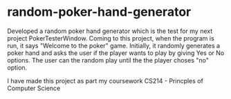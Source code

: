 # random-poker-hand-generator
Developed a random poker hand generator which is the test for my next project PokerTesterWindow. Coming to this project, when the program is run, it says "Welcome to the poker" game. Initially, it randomly generates a poker hand and asks the user if the player wants to play by giving Yes or No options. The user can the random play until the the player choses "no" option.

I have made this project as part my coursework CS214 - Princples of Computer Science
